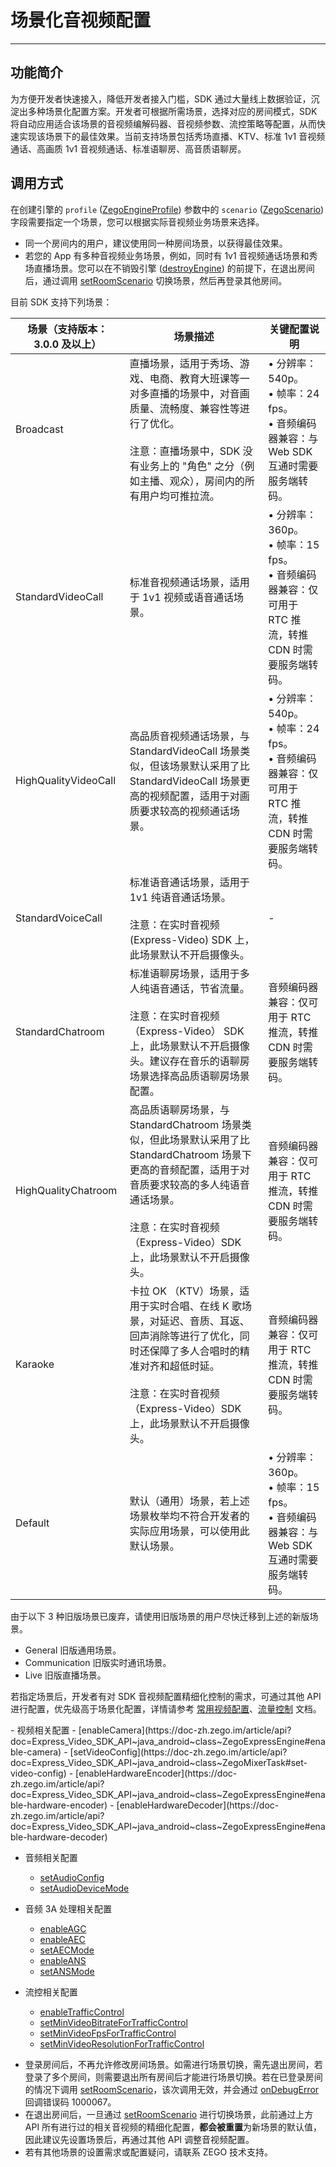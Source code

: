 # 场景化音视频配置

- - -

## 功能简介

为方便开发者快速接入，降低开发者接入门槛，SDK 通过大量线上数据验证，沉淀出多种场景化配置方案。开发者可根据所需场景，选择对应的房间模式，SDK 将自动应用适合该场景的音视频编解码器、音视频参数、流控策略等配置，从而快速实现该场景下的最佳效果。当前支持场景包括秀场直播、KTV、标准 1v1 音视频通话、高画质 1v1 音视频通话、标准语聊房、高音质语聊房。

## 调用方式

在创建引擎的 `profile` ([ZegoEngineProfile](https://doc-zh.zego.im/article/api?doc=Express_Video_SDK_API~java_android~class~ZegoEngineProfile)) 参数中的 `scenario` ([ZegoScenario](https://doc-zh.zego.im/article/api?doc=Express_Video_SDK_API~java_android~enum~ZegoScenario)) 字段需要指定一个场景，您可以根据实际音视频业务场景来选择。

<Warning title="注意">


- 同一个房间内的用户，建议使用同一种房间场景，以获得最佳效果。
- 若您的 App 有多种音视频业务场景，例如，同时有 1v1 音视频通话场景和秀场直播场景。您可以在不销毁引擎 ([destroyEngine](https://doc-zh.zego.im/article/api?doc=Express_Video_SDK_API~java_android~class~ZegoExpressEngine#destroy-engine)) 的前提下，在退出房间后，通过调用 [setRoomScenario](https://doc-zh.zego.im/article/api?doc=Express_Video_SDK_API~java_android~class~ZegoExpressEngine#set-event-handler) 切换场景，然后再登录其他房间。
</Warning>

目前 SDK 支持下列场景：

| 场景（支持版本：3.0.0 及以上） | 场景描述 | 关键配置说明 |
|---|---|---|
| Broadcast | 直播场景，适用于秀场、游戏、电商、教育大班课等一对多直播的场景中，对音画质量、流畅度、兼容性等进行了优化。<br/><br/>注意：直播场景中，SDK 没有业务上的 "角色" 之分（例如主播、观众），房间内的所有用户均可推拉流。 | • 分辨率：540p。<br/>• 帧率：24 fps。<br/>• 音频编码器兼容：与 Web SDK 互通时需要服务端转码。 |
| StandardVideoCall | 标准音视频通话场景，适用于 1v1 视频或语音通话场景。 | • 分辨率：360p。<br/>• 帧率：15 fps。<br/>• 音频编码器兼容：仅可用于 RTC 推流，转推 CDN 时需要服务端转码。 |
| HighQualityVideoCall | 高品质音视频通话场景，与 StandardVideoCall 场景类似，但该场景默认采用了比 StandardVideoCall 场景更高的视频配置，适用于对画质要求较高的视频通话场景。 | • 分辨率：540p。<br/>• 帧率：24 fps。<br/>• 音频编码器兼容：仅可用于 RTC 推流，转推 CDN 时需要服务端转码。 |
| StandardVoiceCall | 标准语音通话场景，适用于 1v1 纯语音通话场景。<br/><br/>注意：在实时音视频 (Express-Video) SDK 上，此场景默认不开启摄像头。 | - |
| StandardChatroom | 标准语聊房场景，适用于多人纯语音通话，节省流量。<br/><br/>注意：在实时音视频 （Express-Video） SDK 上，此场景默认不开启摄像头。建议存在音乐的语聊房场景选择高品质语聊房场景配置。 | 音频编码器兼容：仅可用于 RTC 推流，转推 CDN 时需要服务端转码。 |
| HighQualityChatroom | 高品质语聊房场景，与 StandardChatroom 场景类似，但此场景默认采用了比 StandardChatroom 场景下更高的音频配置，适用于对音质要求较高的多人纯语音通话场景。<br/><br/>注意：在实时音视频 （Express-Video）SDK 上，此场景默认不开启摄像头。 | 音频编码器兼容：仅可用于 RTC 推流，转推 CDN 时需要服务端转码。 |
| Karaoke | 卡拉 OK （KTV）场景，适用于实时合唱、在线 K 歌场景，对延迟、音质、耳返、回声消除等进行了优化，同时还保障了多人合唱时的精准对齐和超低时延。<br/><br/>注意：在实时音视频（Express-Video）SDK 上，此场景默认不开启摄像头。 | 音频编码器兼容：仅可用于 RTC 推流，转推 CDN 时需要服务端转码。 |
| Default | 默认（通用）场景，若上述场景枚举均不符合开发者的实际应用场景，可以使用此默认场景。 | • 分辨率：360p。<br/>• 帧率：15 fps。<br/>• 音频编码器兼容：与 Web SDK 互通时需要服务端转码。 |





<Accordion title="另外 SDK 还提供 3 种旧版场景，仅适用于从 Express v3.0.0 以前的 SDK 版本升级的用户。" defaultOpen="false">
<Warning title="注意">



由于以下 3 种旧版场景已废弃，请使用旧版场景的用户尽快迁移到上述的新版场景。
</Warning>

- General 旧版通用场景。
- Communication 旧版实时通讯场景。
- Live 旧版直播场景。
</Accordion>


若指定场景后，开发者有对 SDK 音视频配置精细化控制的需求，可通过其他 API 进行配置，优先级高于场景化配置，详情请参考 [常用视频配置](https://doc-zh.zego.im/article/9826)、[流量控制](https://doc-zh.zego.im/article/16390) 文档。

<Accordion title="可进行精细化配置的 API 接口" defaultOpen="false">
- 视频相关配置
  - [enableCamera](https://doc-zh.zego.im/article/api?doc=Express_Video_SDK_API~java_android~class~ZegoExpressEngine#enable-camera)
  - [setVideoConfig](https://doc-zh.zego.im/article/api?doc=Express_Video_SDK_API~java_android~class~ZegoMixerTask#set-video-config)
  - [enableHardwareEncoder](https://doc-zh.zego.im/article/api?doc=Express_Video_SDK_API~java_android~class~ZegoExpressEngine#enable-hardware-encoder)
  - [enableHardwareDecoder](https://doc-zh.zego.im/article/api?doc=Express_Video_SDK_API~java_android~class~ZegoExpressEngine#enable-hardware-decoder)

- 音频相关配置
  - [setAudioConfig](https://doc-zh.zego.im/article/api?doc=Express_Video_SDK_API~java_android~class~ZegoMixerTask#set-audio-config)
  - [setAudioDeviceMode](https://doc-zh.zego.im/article/api?doc=Express_Video_SDK_API~java_android~class~ZegoExpressEngine#set-audio-device-mode)

- 音频 3A 处理相关配置
  - [enableAGC](https://doc-zh.zego.im/article/api?doc=Express_Video_SDK_API~java_android~class~ZegoExpressEngine#enable-agc)
  - [enableAEC](https://doc-zh.zego.im/article/api?doc=Express_Video_SDK_API~java_android~class~ZegoExpressEngine#enable-aec)
  - [setAECMode](https://doc-zh.zego.im/article/api?doc=Express_Video_SDK_API~java_android~class~ZegoExpressEngine#set-aec-mode)
  - [enableANS](https://doc-zh.zego.im/article/api?doc=Express_Video_SDK_API~java_android~class~ZegoExpressEngine#enable-ans)
  - [setANSMode](https://doc-zh.zego.im/article/api?doc=Express_Video_SDK_API~java_android~class~ZegoExpressEngine#set-ans-mode)

- 流控相关配置
  - [enableTrafficControl](https://doc-zh.zego.im/article/api?doc=Express_Video_SDK_API~java_android~class~ZegoExpressEngine#enable-traffic-control)
  - [setMinVideoBitrateForTrafficControl](https://doc-zh.zego.im/article/api?doc=Express_Video_SDK_API~java_android~class~ZegoExpressEngine#set-min-video-bitrate-for-traffic-control)
  - [setMinVideoFpsForTrafficControl](https://doc-zh.zego.im/article/api?doc=Express_Video_SDK_API~java_android~class~ZegoExpressEngine#set-min-video-fps-for-traffic-control)
  - [setMinVideoResolutionForTrafficControl](https://doc-zh.zego.im/article/api?doc=Express_Video_SDK_API~java_android~class~ZegoExpressEngine#set-min-video-resolution-for-traffic-control)
</Accordion>


<Warning title="注意">


- 登录房间后，不再允许修改房间场景。如需进行场景切换，需先退出房间，若登录了多个房间，则需要退出所有房间后才能进行场景切换。若在已登录房间的情况下调用 [setRoomScenario](https://doc-zh.zego.im/article/api?doc=Express_Video_SDK_API~java_android~class~ZegoExpressEngine#set-room-scenario)，该次调用无效，并会通过 [onDebugError](https://doc-zh.zego.im/article/api?doc=Express_Video_SDK_API~java_android~class~IZegoEventHandler#on-debug-error) 回调错误码 1000067。
- 在退出房间后，一旦通过 [setRoomScenario](https://doc-zh.zego.im/article/api?doc=Express_Video_SDK_API~java_android~class~ZegoExpressEngine#set-room-scenario) 进行切换场景，此前通过上方 API 所有进行过的相关音视频的精细化配置，**都会被重置**为新场景的默认值，因此建议先设置场景后，再通过其他 API 调整音视频配置。 
- 若有其他场景的设置需求或配置疑问，请联系 ZEGO 技术支持。
</Warning>
